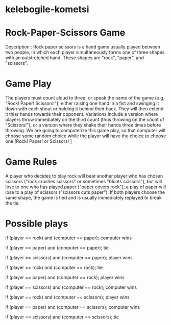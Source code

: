 # kelebogile-kometsi
# Rock-Paper-Scissors Game

Description : Rock paper scissors is a hand game usually played between two people, in which each player simultaneously forms one of three shapes with an outstretched hand. These shapes are "rock", "paper", and "scissors".

# Game Play
The players must count aloud to three, or speak the name of the game (e.g. "Rock! Paper! Scissors!"), either raising one hand in a fist and swinging it down with each shout or holding it behind their back. They will then extend it thier hands towards their opponent. Variations include a version where players throw immediately on the third count (thus throwing on the count of "Scissors!"), or a version where they shake their hands three times before throwing. We are going to computerize this game play, so that computer will choose some random choice while the player will have the choice to choose one [Rock! Paper! or Scissors! ]

# Game Rules
A player who decides to play rock will beat another player who has chosen scissors ("rock crushes scissors" or sometimes "blunts scissors"), but will lose to one who has played paper ("paper covers rock"); a play of paper will lose to a play of scissors ("scissors cuts paper"). If both players choose the same shape, the game is tied and is usually immediately replayed to break the tie.

# Possible plays
if (player == rock) and (computer == paper); computer wins

if (player == paper) and (computer == paper); tie

if (player == scissors) and (computer == paper); player wins

if (player == rock) and (computer == rock); tie

if (player == paper) and (computer == rock); player wins

if (player == scissors) and (computer == rock); computer wins

if (player == rock) and (computer == scissors); player wins

if (player == paper) and (computer == scissors); computer wins

if (player == scissors) and (computer == scissors); tie

